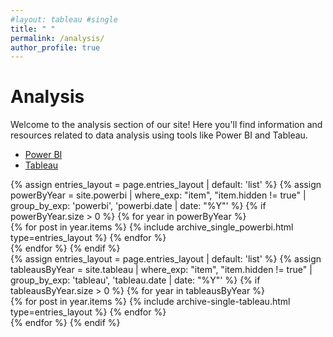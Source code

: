 ```yaml
---
#layout: tableau #single
title: " "
permalink: /analysis/
author_profile: true
---
```

# Analysis

Welcome to the analysis section of our site! Here you'll find information and resources related to data analysis using tools like Power BI and Tableau.

<!-- Add the following code to include the CSS and JavaScript files -->
<link rel="stylesheet" href="{{ 'assets/css/style.css' | relative_url }}">
<script src="{{ 'assets/js/script-tabs.js' | relative_url }}"></script>

<!-- Add the navigation menu and tab content -->
<div class="container">
  <ul class="nav nav-pills">
   <!-- <li class="active" data-tab="power-bi-tab"><a href="#">Power BI</a></li> -->
    <li class="active" data-tab="power-bi-tab"><a href="#">Power BI</a></li>
    <!-- <li data-tab="tableau-tab"><a href="#">Tableau</a></li> -->
    <li data-tab="tableau-tab"><a href="#">Tableau</a></li>
  </ul>
  <div id="power-bi-tab" class="tab-content active">
    <!-- Power BI content goes here -->
    {% assign entries_layout = page.entries_layout | default: 'list' %}
    {% assign powerByYear = site.powerbi | where_exp: "item", "item.hidden != true" | group_by_exp: 'powerbi', 'powerbi.date | date: "%Y"' %}
    {% if powerByYear.size > 0 %}
      {% for year in powerByYear %}
        <section class="taxonomy__section">
          <div class="entries-{{ entries_layout }}">
            {% for post in year.items %}
              {% include archive_single_powerbi.html type=entries_layout %}
            {% endfor %}
          </div>
        </section>
    {% endfor %}
  {% endif %}
    
  </div>
  
  <div id="tableau-tab" class="tab-content">
    <!-- Tableau content goes here -->
    {% assign entries_layout = page.entries_layout | default: 'list' %}
    {% assign tableausByYear = site.tableau | where_exp: "item", "item.hidden != true" | group_by_exp: 'tableau', 'tableau.date | date: "%Y"' %}
    {% if tableausByYear.size > 0 %}
      {% for year in tableausByYear %}
        <div class="entries-{{ entries_layout }}">
          {% for post in year.items %}
            {% include archive-single-tableau.html type=entries_layout %}
          {% endfor %}
        </div>
      {% endfor %}
    {% endif %}
  </div>
  
</div>
